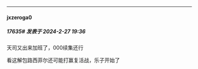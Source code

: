 ﻿
*****

####  jxzeroga0  
##### 17635#       发表于 2024-2-27 19:36

天司又出来加班了，000续集还行

看这解包路西菲尔还可能打赢复活战，乐子开始了

